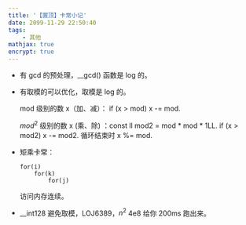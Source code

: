 ```yaml
---
title: '【置顶】卡常小记'
date: 2099-11-29 22:50:40
tags: 
    - 其他
mathjax: true
encrypt: true
---
```


* 有 gcd 的预处理，__gcd() 函数是 log 的。

* 有取模的可以优化，取模是 log 的。

    mod 级别的数 x（加、减）： if (x > mod) x -= mod.

    $mod^2$ 级别的数 x (乘、除) ：const ll mod2 = mod * mod * 1LL.   if (x > mod2) x -= mod2.  循环结束时 x %= mod.

* 矩乘卡常：

    ```
    for(i)
        for(k)
            for(j)
    ```
    访问内存连续。

- __int128 避免取模，LOJ6389，$n^2$ 4e8 给你 200ms 跑出来。